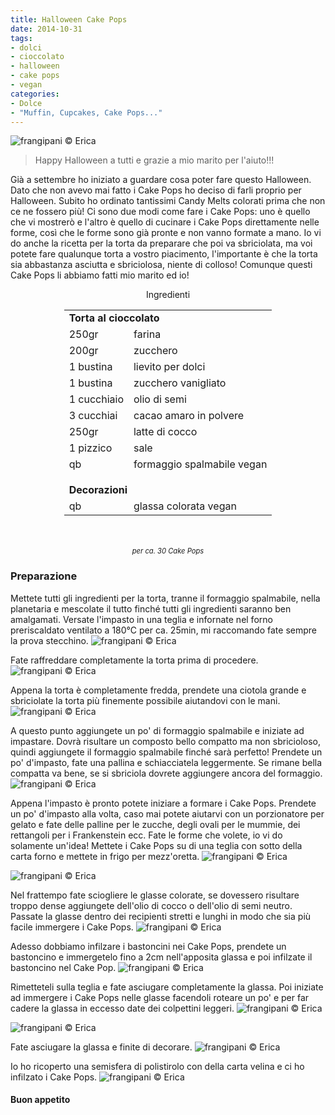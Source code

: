 ```yaml
---
title: Halloween Cake Pops
date: 2014-10-31
tags:
- dolci
- cioccolato
- halloween
- cake pops
- vegan
categories:
- Dolce
- "Muffin, Cupcakes, Cake Pops..."
---
```

![](header.jpg "frangipani © Erica")

>Happy Halloween a tutti e grazie a mio marito per l'aiuto!!!

Già a settembre ho iniziato a guardare cosa poter fare questo Halloween. Dato che non avevo mai fatto i Cake Pops ho deciso di farli proprio per Halloween. Subito ho ordinato tantissimi Candy Melts colorati prima che non ce ne fossero più! Ci sono due modi come fare i Cake Pops: uno è quello che vi mostrerò e l'altro è quello di cucinare i Cake Pops direttamente nelle forme, così che le forme sono già pronte e non vanno formate a mano. Io vi do anche la ricetta per la torta da preparare che poi va sbriciolata, ma voi potete fare qualunque torta a vostro piacimento, l'importante è che la torta sia abbastanza asciutta e sbriciolosa, niente di colloso! Comunque questi Cake Pops li abbiamo fatti mio marito ed io!


<div id="wrapper" style="text-align: center">
  <div id="yourdiv" style="display: inline-block;">
    <div class="ingredients">
      <div class="ingredients-title">Ingredienti</div>
      <table>
        <tbody>
          <tr>
            <td colspan="2"><b>Torta al cioccolato</b></td>
          </tr>
          <tr>
            <td>250gr</td>
            <td>farina</td>
          </tr>
          <tr>
            <td>200gr</td>
            <td>zucchero</td>
          </tr>
          <tr>
            <td>1 bustina</td>
            <td>lievito per dolci</td>
          </tr>
          <tr>
            <td>1 bustina</td>
            <td>zucchero vanigliato</td>
          </tr>
          <tr>
            <td>1 cucchiaio</td>
            <td>olio di semi</td>
          </tr>
          <tr>
            <td>3 cucchiai</td>
            <td>cacao amaro in polvere</td>
          </tr>
          <tr>
            <td>250gr</td>
            <td>latte di cocco</td>
          </tr>
          <tr>   
            <td>1 pizzico</td>
            <td>sale</td>
          </tr>
          <tr>   
            <td>qb</td>
            <td>formaggio spalmabile vegan</td>
          </tr>
          <tr style="height: 15px;"></tr>
          <tr>          
            <td colspan="2"><b>Decorazioni</b></td>
          </tr>
          <tr>
            <td>qb</td>
            <td>glassa colorata vegan</td>     
          </tr>
        </tbody>
      </table>
      <br></br>
      <i class="pull-right" style="font-size: 80%;">per ca. 30 Cake Pops</i>
    </div>
  </div>
</div>


<h3>
  <font color="grey">
    <i class="fa fa-cogs"></i>
  </font> Preparazione
</h3>

Mettete tutti gli ingredienti per la torta, tranne il formaggio spalmabile, nella planetaria e mescolate il tutto finché tutti gli ingredienti saranno ben amalgamati. Versate l'impasto in una teglia e infornate nel forno preriscaldato ventilato a 180°C per ca. 25min, mi raccomando fate sempre la prova stecchino.
![](impasto.jpg "frangipani © Erica")

Fate raffreddare completamente la torta prima di procedere.
![](torta.jpg "frangipani © Erica")

Appena la torta è completamente fredda, prendete una ciotola grande e sbriciolate la torta più finemente possibile aiutandovi con le mani.
![](sbriciolata.jpg "frangipani © Erica")

A questo punto aggiungete un po' di formaggio spalmabile e iniziate ad impastare. Dovrà risultare un composto bello compatto ma non sbricioloso, quindi aggiungete il formaggio spalmabile finché sarà perfetto! Prendete un po' d'impasto, fate una pallina e schiacciatela leggermente. Se rimane bella compatta va bene, se si sbriciola dovrete aggiungere ancora del formaggio.
![](riimpasto.jpg "frangipani © Erica")

Appena l'impasto è pronto potete iniziare a formare i Cake Pops. Prendete un po' d'impasto alla volta, caso mai potete aiutarvi con un porzionatore per gelato e fate delle palline per le zucche, degli ovali per le mummie, dei rettangoli per i Frankenstein ecc. Fate le forme che volete, io vi do solamente un'idea! Mettete i Cake Pops su di una teglia con sotto della carta forno e mettete in frigo per mezz'oretta.
![](palline.jpg "frangipani © Erica")

![](rettangoli.jpg "frangipani © Erica")

Nel frattempo fate sciogliere le glasse colorate, se dovessero risultare troppo dense aggiungete dell'olio di cocco o dell'olio di semi neutro. Passate la glasse dentro dei recipienti stretti e lunghi in modo che sia più facile immergere i Cake Pops.
![](glassa.jpg "frangipani © Erica")

Adesso dobbiamo infilzare i bastoncini nei Cake Pops, prendete un bastoncino e immergetelo fino a 2cm nell'apposita glassa e poi infilzate il bastoncino nel Cake Pop.
![](infilzare.jpg "frangipani © Erica")

Rimetteteli sulla teglia e fate asciugare completamente la glassa. Poi iniziate ad immergere i Cake Pops nelle glasse facendoli roteare un po' e per far cadere la glassa in eccesso date dei colpettini leggeri.
![](glassare.jpg "frangipani © Erica")

![](sbattere.jpg "frangipani © Erica")

Fate asciugare la glassa e finite di decorare.
![](asciugare.jpg "frangipani © Erica")

Io ho ricoperto una semisfera di polistirolo con della carta velina e ci ho infilzato i Cake Pops.
![](risultato.jpg "frangipani © Erica")


<h4>Buon appetito
  <font color="red">
    <i class="fa fa-smile-o"></i>
  </font>
</h4>
